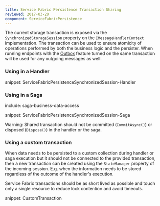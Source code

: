 ```yaml
---
title: Service Fabric Persistence Transaction Sharing
reviewed: 2017-03-20
component: ServiceFabricPersistence
---
```


The current storage transaction is exposed via the `SynchronizedStorageSession` property on the `IMessageHandlerContext` implementation. The transaction can be used to ensure atomicity of operations performed by both the business logic and the persister. When running endpoints with the [Outbox](/nservicebus/outbox/) feature turned on the same transaction will be used for any outgoing messages as well.


### Using in a Handler

snippet: ServiceFabricPersistenceSynchronizedSession-Handler


### Using in a Saga

include: saga-business-data-access

snippet: ServiceFabricPersistenceSynchronizedSession-Saga

Warning: Shared transaction should not be committed (`CommitAsync()`) or disposed (`Dispose()`) in the handler or the saga. 

### Using a custom transaction

When data needs to be persisted to a custom collection during handler or saga execution but it should not be connected to the provided transaction, then a new transaction can be created using the `StateManager` property of the incoming session. E.g. when the information needs to be stored regardless of the outcome of the handler's execution.

Service Fabric transactions should be as short lived as possible and touch only a single resource to reduce lock contention and avoid timeouts.

snippet: CustomTransaction